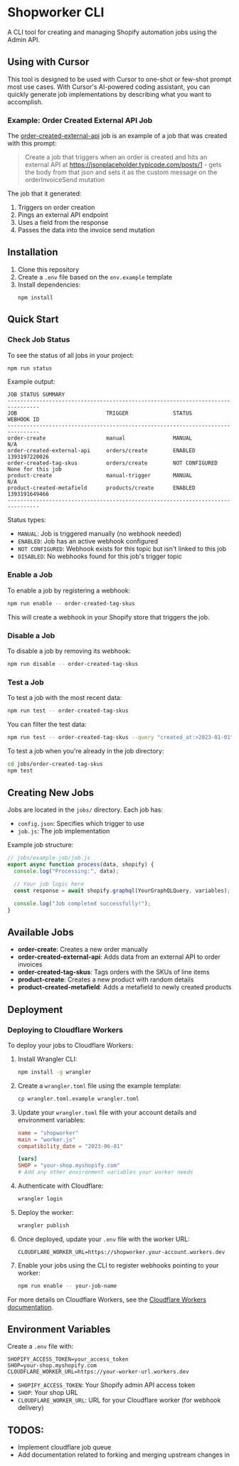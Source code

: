 # Shopworker CLI

A CLI tool for creating and managing Shopify automation jobs using the Admin API.

## Using with Cursor

This tool is designed to be used with Cursor to one-shot or few-shot prompt most use cases. With Cursor's AI-powered coding assistant, you can quickly generate job implementations by describing what you want to accomplish.

### Example: Order Created External API Job

The [order-created-external-api](/jobs/order-created-external-api) job is an example of a job that was created with this prompt:

> Create a job that triggers when an order is created and hits an external API at https://jsonplaceholder.typicode.com/posts/1 - gets the body from that json and sets it as the custom message on the orderInvoiceSend mutation

The job that it generated:

1. Triggers on order creation
2. Pings an external API endpoint
3. Uses a field from the response
4. Passes the data into the invoice send mutation


## Installation

1. Clone this repository
2. Create a `.env` file based on the `env.example` template
3. Install dependencies:
   ```
   npm install
   ```

## Quick Start

### Check Job Status

To see the status of all jobs in your project:

```bash
npm run status
```

Example output:
```
JOB STATUS SUMMARY
--------------------------------------------------------------------------------
JOB                            TRIGGER              STATUS          WEBHOOK ID
--------------------------------------------------------------------------------
order-create                   manual               MANUAL          N/A
order-created-external-api     orders/create        ENABLED         1393197220026
order-created-tag-skus         orders/create        NOT CONFIGURED  None for this job
product-create                 manual-trigger       MANUAL          N/A
product-created-metafield      products/create      ENABLED         1393191649466
--------------------------------------------------------------------------------
```

Status types:
- `MANUAL`: Job is triggered manually (no webhook needed)
- `ENABLED`: Job has an active webhook configured
- `NOT CONFIGURED`: Webhook exists for this topic but isn't linked to this job
- `DISABLED`: No webhooks found for this job's trigger topic

### Enable a Job

To enable a job by registering a webhook:

```bash
npm run enable -- order-created-tag-skus
```

This will create a webhook in your Shopify store that triggers the job.

### Disable a Job

To disable a job by removing its webhook:

```bash
npm run disable -- order-created-tag-skus
```

### Test a Job

To test a job with the most recent data:

```bash
npm run test -- order-created-tag-skus
```

You can filter the test data:

```bash
npm run test -- order-created-tag-skus --query "created_at:>2023-01-01"
```

To test a job when you're already in the job directory:

```bash
cd jobs/order-created-tag-skus
npm test
```

## Creating New Jobs

Jobs are located in the `jobs/` directory. Each job has:
- `config.json`: Specifies which trigger to use
- `job.js`: The job implementation

Example job structure:
```javascript
// jobs/example-job/job.js
export async function process(data, shopify) {
  console.log("Processing:", data);

  // Your job logic here
  const response = await shopify.graphql(YourGraphQLQuery, variables);

  console.log("Job completed successfully!");
}
```

## Available Jobs

- **order-create**: Creates a new order manually
- **order-created-external-api**: Adds data from an external API to order invoices
- **order-created-tag-skus**: Tags orders with the SKUs of line items
- **product-create**: Creates a new product with random details
- **product-created-metafield**: Adds a metafield to newly created products

## Deployment

### Deploying to Cloudflare Workers

To deploy your jobs to Cloudflare Workers:

1. Install Wrangler CLI:
   ```bash
   npm install -g wrangler
   ```

2. Create a `wrangler.toml` file using the example template:
   ```bash
   cp wrangler.toml.example wrangler.toml
   ```

3. Update your `wrangler.toml` file with your account details and environment variables:
   ```toml
   name = "shopworker"
   main = "worker.js"
   compatibility_date = "2023-06-01"

   [vars]
   SHOP = "your-shop.myshopify.com"
   # Add any other environment variables your worker needs
   ```

4. Authenticate with Cloudflare:
   ```bash
   wrangler login
   ```

5. Deploy the worker:
   ```bash
   wrangler publish
   ```

6. Once deployed, update your `.env` file with the worker URL:
   ```
   CLOUDFLARE_WORKER_URL=https://shopworker.your-account.workers.dev
   ```

7. Enable your jobs using the CLI to register webhooks pointing to your worker:
   ```bash
   npm run enable -- your-job-name
   ```

For more details on Cloudflare Workers, see the [Cloudflare Workers documentation](https://developers.cloudflare.com/workers/).

## Environment Variables

Create a `.env` file with:

```
SHOPIFY_ACCESS_TOKEN=your_access_token
SHOP=your-shop.myshopify.com
CLOUDFLARE_WORKER_URL=https://your-worker-url.workers.dev
```

- `SHOPIFY_ACCESS_TOKEN`: Your Shopify admin API access token
- `SHOP`: Your shop URL
- `CLOUDFLARE_WORKER_URL`: URL for your Cloudflare worker (for webhook delivery)

## TODOS:

- Implement cloudflare job queue
- Add documentation related to forking and merging upstream changes in
